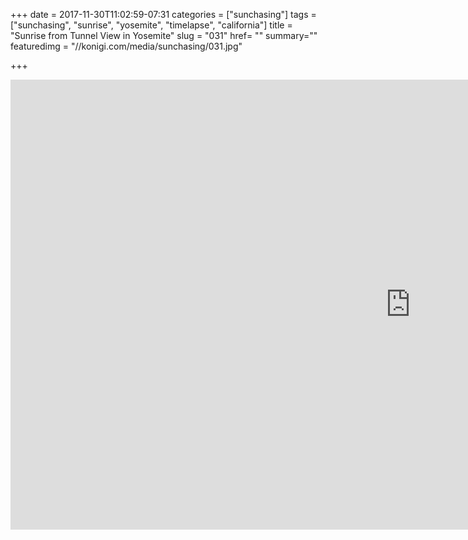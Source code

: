 +++
date = 2017-11-30T11:02:59-07:31
categories = ["sunchasing"]
tags = ["sunchasing", "sunrise", "yosemite", "timelapse", "california"]
title = "Sunrise from Tunnel View in Yosemite"
slug = "031"
href= ""
summary=""
featuredimg = "//konigi.com/media/sunchasing/031.jpg"

+++

<div class="video">
<iframe width="1280" height="720" src="https://www.youtube.com/embed/4iXwFbgaisE?rel=0" frameborder="0" allow="accelerometer; autoplay; encrypted-media; gyroscope; picture-in-picture" allowfullscreen></iframe>
</div>